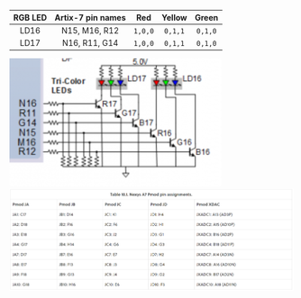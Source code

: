 
   | **RGB LED** | **Artix-7 pin names** | **Red** | **Yellow** | **Green** |
   | :-: | :-: | :-: | :-: | :-: |
   | LD16 | N15, M16, R12 | `1,0,0` | `0,1,1` | `0,1,0` |
   | LD17 | N16, R11, G14 | `1,0,0` | `0,1,1` | `0,1,0` |

![RGB](images/RGB_SCHEME.PNG)
![RGB](images/FPGA_pins.PNG)